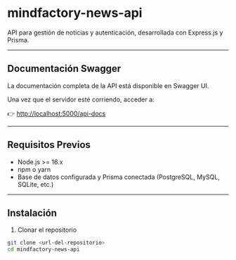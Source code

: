 # mindfactory-news-api

API para gestión de noticias y autenticación, desarrollada con Express.js y Prisma.

---

## Documentación Swagger

La documentación completa de la API está disponible en Swagger UI.

Una vez que el servidor esté corriendo, acceder a:

👉 [http://localhost:5000/api-docs](http://localhost:5000/api-docs)

---

## Requisitos Previos

- Node.js >= 16.x
- npm o yarn
- Base de datos configurada y Prisma conectada (PostgreSQL, MySQL, SQLite, etc.)

---

## Instalación

1. Clonar el repositorio

```bash
git clone <url-del-repositorio>
cd mindfactory-news-api

